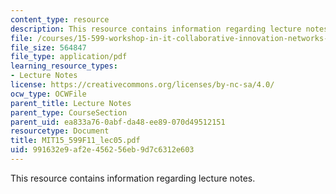 ```yaml
---
content_type: resource
description: This resource contains information regarding lecture notes.
file: /courses/15-599-workshop-in-it-collaborative-innovation-networks-fall-2011/991632e9af2e456256eb9d7c6312e603_MIT15_599F11_lec05.pdf
file_size: 564847
file_type: application/pdf
learning_resource_types:
- Lecture Notes
license: https://creativecommons.org/licenses/by-nc-sa/4.0/
ocw_type: OCWFile
parent_title: Lecture Notes
parent_type: CourseSection
parent_uid: ea833a76-0abf-da48-ee89-070d49512151
resourcetype: Document
title: MIT15_599F11_lec05.pdf
uid: 991632e9-af2e-4562-56eb-9d7c6312e603
---
```

This resource contains information regarding lecture notes.